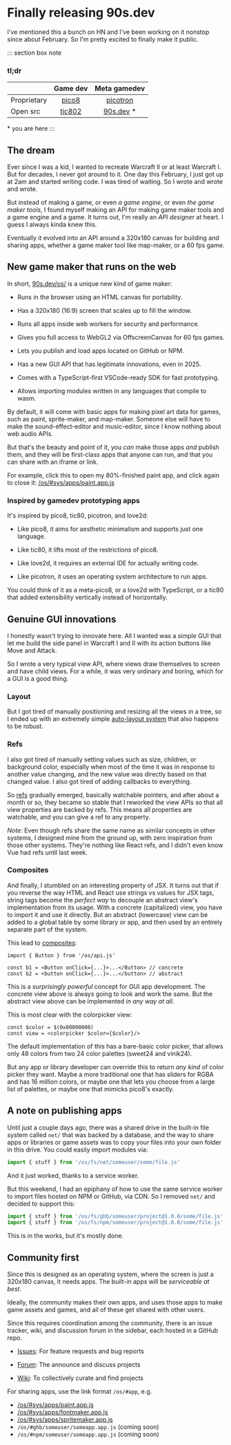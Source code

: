 # Finally releasing 90s.dev

I've mentioned this a bunch on HN
and I've been working on it nonstop since about February.
So I'm pretty excited to finally make it public.

::: section box note
### tl;dr

|             |    Game dev     |     Meta gamedev     |
| ----------- | :-------------: | :------------------: |
| Proprietary | [pico8][pico8]  | [picotron][picotron] |
| Open src    | [tic802][tic80] |  [90s.dev](/os/) *   |

\* you are here
:::

[tic80]: https://tic80.com/
[pico8]: https://www.lexaloffle.com/pico-8.php
[picotron]: https://www.lexaloffle.com/picotron.php


## The dream

Ever since I was a kid, I wanted to recreate Warcraft II or at least Warcraft I.
But for decades, I never got around to it.
One day this February, I just got up at 2am and started writing code.
I was tired of waiting.
So I wrote and wrote and wrote.

But instead of making a game,
or even *a game engine*,
or even *the game maker tools*,
I found myself making an API for making game maker tools and a game engine and a game.
It turns out, I'm really an *API designer* at heart. I guess I always kinda knew this.

Eventually it evolved into an API around a 320x180 canvas
for building and sharing apps,
whether a game maker tool like map-maker,
or a 60 fps game.


## New game maker that runs on the web

In short, [90s.dev/os/](/os/) is a unique new kind of game maker:

* Runs in the browser using an HTML canvas for portability.

* Has a 320x180 (16:9) screen that scales up to fill the window.

* Runs all apps inside web workers for security and performance.

* Gives you full access to WebGL2 via OffscreenCanvas for 60 fps games.

* Lets you publish and load apps located on GitHub or NPM.

* Has a new GUI API that has legitimate innovations, even in 2025.

* Comes with a TypeScript-first VSCode-ready SDK for fast prototyping.

* Allows importing modules written in any languages that compile to wasm.

By default, it will come with basic apps for making pixel art data for games,
such as paint, sprite-maker, and map-maker.
Someone else will have to make the sound-effect-editor and music-editor,
since I know nothing about web audio APIs.

But that's the beauty and point of it,
you *can* make those apps *and* publish them,
and they will be first-class apps that anyone can run,
and that you can share with an iframe or link.

For example, click this to open my 80%-finished paint app,
and click again to close it: [/os/#sys/apps/paint.app.js](/os/#sys/apps/paint.app.js)


### Inspired by gamedev prototyping apps

It's inspired by pico8, tic80, picotron, and love2d:

* Like pico8, it aims for aesthetic minimalism and supports just one language.

* Like tic80, it lifts most of the restrictions of pico8.

* Like love2d, it requires an external IDE for actually writing code.

* Like picotron, it uses an operating system architecture to run apps.

You could think of it as a meta-pico8, or a love2d with TypeScript,
or a tic80 that added extensibility vertically instead of horizontally.


## Genuine GUI innovations

I honestly wasn't trying to innovate here.
All I wanted was a simple GUI that let me
build the side panel in Warcraft I and II
with its action buttons like Move and Attack.

So I wrote a very typical view API,
where views draw themselves to screen
and have child views.
For a while, it was very ordinary and boring,
which for a GUI is a good thing.

### Layout

But I got tired of
manually positioning and resizing
all the views in a tree,
so I ended up with
an extremely simple [auto-layout system](../technical/views.md#layout)
that also happens to be robust.

### Refs

I also got tired of manually setting values
such as size, children, or background color,
especially when most of the time
it was in response to another value changing,
and the new value was directly based on that changed value.
I also got tired of adding callbacks to everything.

So [refs](../technical/views.md#refs) gradually emerged,
basically watchable pointers,
and after about a month or so, they became so stable
that I reworked the view APIs so that
all view properties are backed by refs.
This means all properties are watchable,
and you can give a ref to any property.

*Note*: Even though refs share the same name
as similar concepts in other systems,
I designed mine from the ground up,
with zero inspiration from those other systems.
They're nothing like React refs,
and I didn't even know Vue had refs until last week.

### Composites

And finally, I stumbled on an interesting property of JSX.
It turns out that if you reverse the way HTML and React use
strings vs values for JSX tags, string tags become the *perfect way*
to decouple an abstract view's implementation from its usage.
With a concrete (capitalized) view, you have to import it and use it directly.
But an abstract (lowercase) view can be added to a global table by some library or app,
and then used by an entirely separate part of the system.

This lead to [composites](../technical/views.md#composites):

```tsx
import { Button } from '/os/api.js'

const b1 = <Button onClick={...}>...</Button> // concrete
const b2 = <button onClick={...}>...</button> // abstract
```

This is a *surprisingly powerful* concept for GUI app development.
The concrete view above is always going to look and work the same.
But the abstract view above can be implemented *in any way at all*.

This is most clear with the colorpicker view:

```tsx
const $color = $(0x00000000)
const view = <colorpicker $color={$color}/>
```

The default implementation of this has a bare-basic color picker,
that allows only 48 colors from two 24 color palettes (sweet24 and vinik24).

But any app or library developer can override this to return
*any kind* of color picker they want. Maybe a more traditional one
that has sliders for RGBA and has 16 million colors,
or maybe one that lets you choose from a large list of palettes,
or maybe one that mimicks pico8's exactly.


## A note on publishing apps

Until just a couple days ago,
there was a shared drive in the built-in file system called `net/`
that was backed by a database,
and the way to share apps or libraries or game assets was
to copy your files into your own folder in this drive.
You could easily import modules via:

```ts
import { stuff } from '/os/fs/net/someuser/some/file.js'
```

And it just worked, thanks to a service worker.

But this weekend, I had an epiphany of
how to use the same service worker to
import files hosted on NPM or GitHub, via CDN.
So I removed `net/` and decided to support this:

```ts
import { stuff } from '/os/fs/ghb/someuser/project@1.0.0/some/file.js' // or:
import { stuff } from '/os/fs/npm/someuser/project@1.0.0/some/file.js'
```

This is in the works, but it's mostly done.


## Community first

Since this is designed as an operating system,
where the screen is just a 320x180 canvas,
it needs apps.
The built-in apps will be *serviceable at best*.

Ideally, the community makes their own apps,
and uses those apps to make game assets and games,
and all of these get shared with other users.

Since this requires coordination among the community,
there is an issue tracker, wiki, and discussion forum
in the sidebar, each hosted in a GitHub repo.

* [Issues](https://github.com/sdegutis/90s.dev/issues): For feature requests and bug reports

* [Forum](https://github.com/sdegutis/90s.dev/discussions): The announce and discuss projects

* [Wiki](https://github.com/sdegutis/90s.dev/wiki): To collectively curate and find projects

For sharing apps, use the link format `/os/#app`, e.g.

* [/os/#sys/apps/paint.app.js](/os/#sys/apps/paint.app.js)
* [/os/#sys/apps/fontmaker.app.js](/os/#sys/apps/fontmaker.app.js)
* [/os/#sys/apps/spritemaker.app.js](/os/#sys/apps/spritemaker.app.js)
* `/os/#ghb/someuser/someapp.app.js` (coming soon)
* `/os/#npm/someuser/someapp.app.js` (coming soon)
